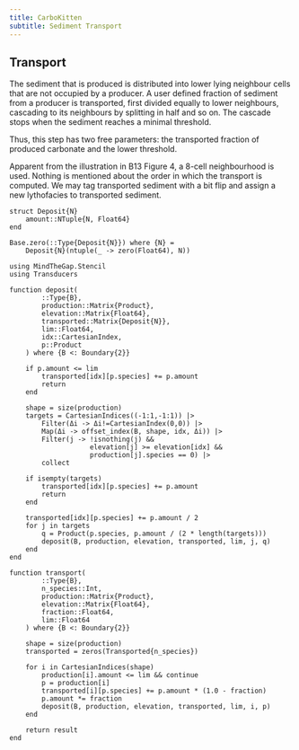 ```yaml
---
title: CarboKitten
subtitle: Sediment Transport
---
```


## Transport
The sediment that is produced is distributed into lower lying neighbour cells that are not occupied by a producer. A user defined fraction of sediment from a producer is transported, first divided equally to lower neighbours, cascading to its neighbours by splitting in half and so on. The cascade stops when the sediment reaches a minimal threshold.

Thus, this step has two free parameters: the transported fraction of produced carbonate and the lower threshold.

Apparent from the illustration in B13 Figure 4, a 8-cell neighbourhood is used. Nothing is mentioned about the order in which the transport is computed. We may tag transported sediment with a bit flip and assign a new lythofacies to transported sediment.

``` {.julia #ck-types}
struct Deposit{N}
    amount::NTuple{N, Float64}
end

Base.zero(::Type{Deposit{N}}) where {N} =
    Deposit{N}(ntuple(_ -> zero(Float64), N))
```

``` {.julia file=src/Burgess2013/Transport.jl}
using MindTheGap.Stencil
using Transducers

function deposit(
        ::Type{B},
        production::Matrix{Product},
        elevation::Matrix{Float64},
        transported::Matrix{Deposit{N}},
        lim::Float64,
        idx::CartesianIndex,
        p::Product
    ) where {B <: Boundary{2}}

    if p.amount <= lim
        transported[idx][p.species] += p.amount
        return
    end

    shape = size(production)
    targets = CartesianIndices((-1:1,-1:1)) |>
        Filter(Δi -> Δi!=CartesianIndex(0,0)) |>
        Map(Δi -> offset_index(B, shape, idx, Δi)) |>
        Filter(j -> !isnothing(j) &&
                    elevation[j] >= elevation[idx] &&
                    production[j].species == 0) |>
        collect

    if isempty(targets)
        transported[idx][p.species] += p.amount
        return
    end

    transported[idx][p.species] += p.amount / 2
    for j in targets
        q = Product(p.species, p.amount / (2 * length(targets)))
        deposit(B, production, elevation, transported, lim, j, q)
    end
end

function transport(
        ::Type{B},
        n_species::Int,
        production::Matrix{Product},
        elevation::Matrix{Float64},
        fraction::Float64,
        lim::Float64
    ) where {B <: Boundary{2}}

    shape = size(production)
    transported = zeros(Transported{n_species})

    for i in CartesianIndices(shape)
        production[i].amount <= lim && continue
        p = production[i]
        transported[i][p.species] += p.amount * (1.0 - fraction)
        p.amount *= fraction
        deposit(B, production, elevation, transported, lim, i, p)
    end

    return result
end
```

